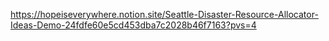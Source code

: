 https://hopeiseverywhere.notion.site/Seattle-Disaster-Resource-Allocator-Ideas-Demo-24fdfe60e5cd453dba7c2028b46f7163?pvs=4
